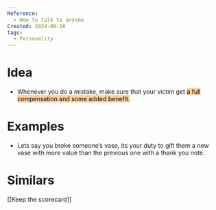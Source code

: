 ```yaml
---
Reference:
  - How to talk to anyone
Created: 2024-06-16
tags:
  - Personality
---
```

# Idea

* Whenever you do a mistake, make sure that your victim get <mark style="background: #FFB86CA6;">a full compensation and some added benefit. </mark>
# Examples

* Lets say you broke someone’s vase, its your duty to gift them a new vase with more value than the previous one with a thank you note.
# Similars

[[Keep the scorecard]]